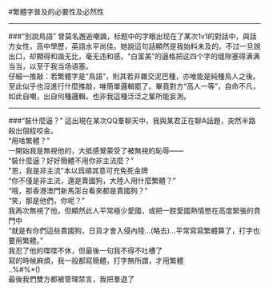 
#繁體字普及的必要性及必然性
<hr>
###“別說鳥語”
曾莫名邂逅嘲諷，标题中的字眼出现在了某次1v1的對話中，與話方女性，高中學歷，英語水平尚佳。她說這句話顯然是我始料未及的。不过一旦說出口，却顯得和諧无比，毫无违和感。“白富美”的逼格把这四个字的缝隙塞得满满当当，以至于我当场语塞。<br>
仔細一推敲：若繁體字是“鳥語”，則其若非雜交泥巴種，亦唯能是純種鳥人之後。至此似乎也沒進行什麼推敲，唯簡單邏輯罷了。畢竟對方“高人一等”，自命不凡，如此自嘲，出自何種邏輯，也非我這種泛泛之輩所能妄測。<br>
<hr>
###“裝什麼逼？”
這出現在某次QQ羣聊天中，我與某君正在聊A話題，突然半路殺出個程咬金。<br>
“用啥繁體？”<br>
一開始我是無視他的，大抵感覺蒙受了被無視的恥辱——<br>
“裝什麼逼？好好簡體不用你非主流麼？”<br>
"恩，我是非主流"本以爲順其意可充免死金牌<br>
“你不僅是非主流，還是賣國狗，大陸人用什麼繁體？”<br>
“哦，那香港澳門新馬澎台看來都是賣國狗？”<br>
“笑，那是他們，你呢？”<br>
我再次無視了他，但顯然此人平常極少愛國，或把一腔愛國熱情憋在高度緊張的賁門中<br>
“就是有你們這些賣國狗，日貨才會入侵內陸...(略去)...平常寫寫繁體算了，打字也要用繁體。”<br>
我忍了他的喋喋不休，但最後一句我不得不吐槽了<br>
寫的時候麻煩，我一般都寫簡體，打字無所謂，才用繁體<br>
..%#%*()<br>
最後我們雙方都被管理禁言，我把羣退了<br>


